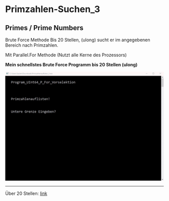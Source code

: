 ﻿# Primzahlen-Suchen_3

## Primes / Prime Numbers

Brute Force Methode  Bis 20 Stellen, (ulong)  sucht er im angegebenen Bereich nach Primzahlen.

Mit Parallel.For Methode (Nutzt alle Kerne des Prozessors)

**Mein schnellstes Brute Force Programm bis 20 Stellen (ulong)**

![Primzahlen](https://github.com/sauternic/Gif_Bilder/blob/master/BruteForce_3.gif)

---

Über 20 Stellen: [link](https://github.com/sauternic/Primzahlen-Suchen_5)
